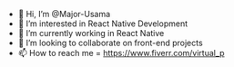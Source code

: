 - 👋 Hi, I’m @Major-Usama
- 👀 I’m interested in React Native Development
- 🌱 I’m currently working in React Native
- 💞️ I’m looking to collaborate on front-end projects
- 📫 How to reach me =  https://www.fiverr.com/virtual_p

<!---
Major-Usama/Major-Usama is a ✨ special ✨ repository because its `README.md` (this file) appears on your GitHub profile.
You can click the Preview link to take a look at your changes.
--->
